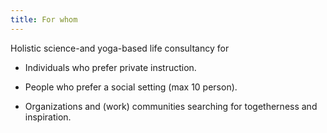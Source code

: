 ```yaml
---
title: For whom
---
```


Holistic science-and yoga-based life consultancy for

* Individuals who prefer private instruction.

* People who prefer a social setting (max 10 person).

* Organizations and (work) communities searching for togetherness and inspiration.


